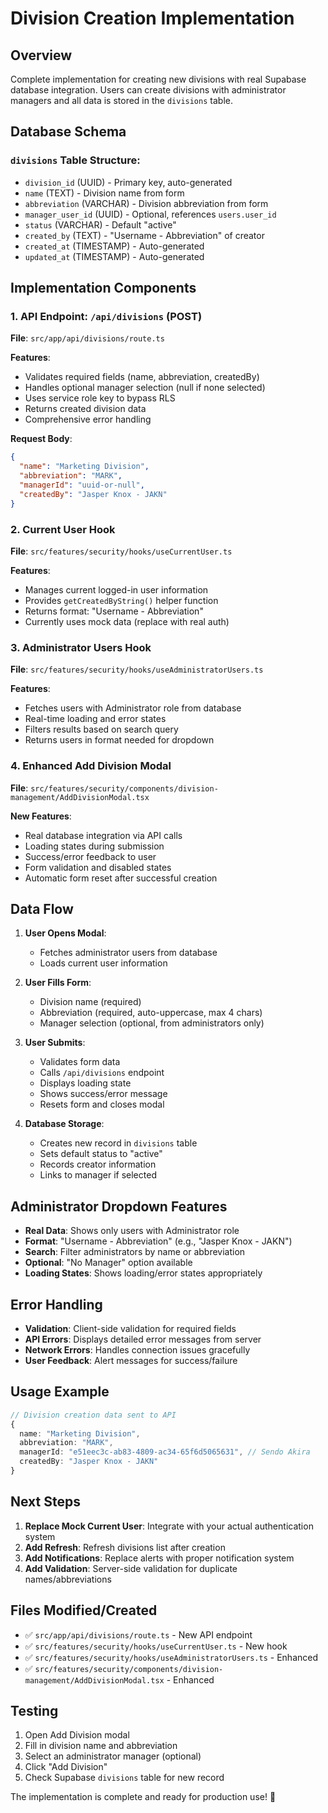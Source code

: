 # Division Creation Implementation

## Overview

Complete implementation for creating new divisions with real Supabase database integration. Users can create divisions with administrator managers and all data is stored in the `divisions` table.

## Database Schema

### `divisions` Table Structure:
- `division_id` (UUID) - Primary key, auto-generated
- `name` (TEXT) - Division name from form
- `abbreviation` (VARCHAR) - Division abbreviation from form
- `manager_user_id` (UUID) - Optional, references `users.user_id` 
- `status` (VARCHAR) - Default "active"
- `created_by` (TEXT) - "Username - Abbreviation" of creator
- `created_at` (TIMESTAMP) - Auto-generated
- `updated_at` (TIMESTAMP) - Auto-generated

## Implementation Components

### 1. API Endpoint: `/api/divisions` (POST)
**File**: `src/app/api/divisions/route.ts`

**Features**:
- Validates required fields (name, abbreviation, createdBy)
- Handles optional manager selection (null if none selected)
- Uses service role key to bypass RLS
- Returns created division data
- Comprehensive error handling

**Request Body**:
```json
{
  "name": "Marketing Division",
  "abbreviation": "MARK",
  "managerId": "uuid-or-null",
  "createdBy": "Jasper Knox - JAKN"
}
```

### 2. Current User Hook
**File**: `src/features/security/hooks/useCurrentUser.ts`

**Features**:
- Manages current logged-in user information
- Provides `getCreatedByString()` helper function
- Returns format: "Username - Abbreviation"
- Currently uses mock data (replace with real auth)

### 3. Administrator Users Hook
**File**: `src/features/security/hooks/useAdministratorUsers.ts`

**Features**:
- Fetches users with Administrator role from database
- Real-time loading and error states
- Filters results based on search query
- Returns users in format needed for dropdown

### 4. Enhanced Add Division Modal
**File**: `src/features/security/components/division-management/AddDivisionModal.tsx`

**New Features**:
- Real database integration via API calls
- Loading states during submission
- Success/error feedback to user
- Form validation and disabled states
- Automatic form reset after successful creation

## Data Flow

1. **User Opens Modal**: 
   - Fetches administrator users from database
   - Loads current user information

2. **User Fills Form**:
   - Division name (required)
   - Abbreviation (required, auto-uppercase, max 4 chars)
   - Manager selection (optional, from administrators only)

3. **User Submits**:
   - Validates form data
   - Calls `/api/divisions` endpoint
   - Displays loading state
   - Shows success/error message
   - Resets form and closes modal

4. **Database Storage**:
   - Creates new record in `divisions` table
   - Sets default status to "active"
   - Records creator information
   - Links to manager if selected

## Administrator Dropdown Features

- **Real Data**: Shows only users with Administrator role
- **Format**: "Username - Abbreviation" (e.g., "Jasper Knox - JAKN")
- **Search**: Filter administrators by name or abbreviation
- **Optional**: "No Manager" option available
- **Loading States**: Shows loading/error states appropriately

## Error Handling

- **Validation**: Client-side validation for required fields
- **API Errors**: Displays detailed error messages from server
- **Network Errors**: Handles connection issues gracefully
- **User Feedback**: Alert messages for success/failure

## Usage Example

```typescript
// Division creation data sent to API
{
  name: "Marketing Division",
  abbreviation: "MARK", 
  managerId: "e51eec3c-ab83-4809-ac34-65f6d5065631", // Sendo Akira
  createdBy: "Jasper Knox - JAKN"
}
```

## Next Steps

1. **Replace Mock Current User**: Integrate with your actual authentication system
2. **Add Refresh**: Refresh divisions list after creation
3. **Add Notifications**: Replace alerts with proper notification system
4. **Add Validation**: Server-side validation for duplicate names/abbreviations

## Files Modified/Created

- ✅ `src/app/api/divisions/route.ts` - New API endpoint
- ✅ `src/features/security/hooks/useCurrentUser.ts` - New hook
- ✅ `src/features/security/hooks/useAdministratorUsers.ts` - Enhanced
- ✅ `src/features/security/components/division-management/AddDivisionModal.tsx` - Enhanced

## Testing

1. Open Add Division modal
2. Fill in division name and abbreviation
3. Select an administrator manager (optional)
4. Click "Add Division"
5. Check Supabase `divisions` table for new record

The implementation is complete and ready for production use! 🎉 